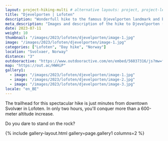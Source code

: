 ```yaml
---
layout: project-hiking-multi # alternative layouts: project, project-left, project-right, project-top
title: "Djevelporten | Lofoten"
description: "Wonderfull hike to the famous Djevelporten landmark and back."
meta_description: "Images and description of the hike to Djevelporten (Svolvaer) on the Lofoten islands in Norway."
date: 2023-07-11
weight: 10
thumbnail: "/images/2023/lofoten/djevelporten/image-1.jpg"
image: "/images/2023/lofoten/djevelporten/image-1.jpg"
categories: ["Lofoten", "Day hike", "Norway"]
location: "Svolvaer, Norway"
distance: "3"
outdooractive: "https://www.outdooractive.com/en/embed/56037316/js?mw=false&usr=4imcb1&key=USR-LKA30EGO-EMWGMIS4-4OSSTG7J"
map: "https://out.ac/HWHiP"
gallery1:
  - image: "/images/2023/lofoten/djevelporten/image-1.jpg"
  - image: "/images/2023/lofoten/djevelporten/image-2.jpg"
  - image: "/images/2023/lofoten/djevelporten/image-3.jpg"
locale: "en_BE"
---
```

The trailhead for this spectacular hike is just minutes from downtown Svolvær in Lofoten. In only two hours, you'll conquer more than a 600-meter altitude increase. 

Do you dare to stand on the rock?

{% include gallery-layout.html gallery=page.gallery1 columns=2 %}
